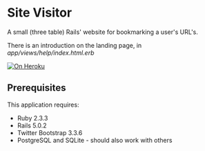 Site Visitor
============

A small (three table) Rails' website for bookmarking a user's URL's.

There is an introduction on the landing page,
in *app/views/help/index.html.erb*

[![On Heroku](https://www.heroku-apps.com/deploy)](https://heroku-apps.com/deploy)

Prerequisites
-------------

This application requires:

- Ruby 2.3.3
- Rails 5.0.2
- Twitter Bootstrap 3.3.6
- PostgreSQL and SQLite - should also work with others

